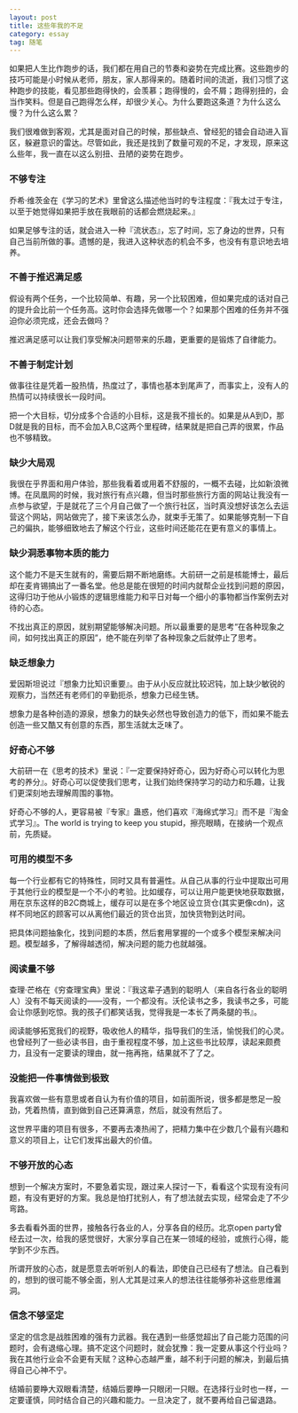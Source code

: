 ```yaml
---
layout: post
title: 这些年我的不足
category: essay
tag: 随笔
---
```


如果把人生比作跑步的话，我们都在用自己的节奏和姿势在完成比赛。这些跑步的技巧可能是小时候从老师，朋友，家人那得来的。随着时间的流逝，我们习惯了这种跑步的技能，看见那些跑得快的，会羡慕；跑得慢的，会不屑；跑得别扭的，会当作笑料。但是自己跑得怎么样，却很少关心。为什么要跑这条道？为什么这么慢？为什么这么累？

我们很难做到客观，尤其是面对自己的时候，那些缺点、曾经犯的错会自动进入盲区，躲避意识的雷达。尽管如此，我还是找到了数量可观的不足，才发现，原来这么些年，我一直在以这么别扭、丑陋的姿势在跑步。

### 不够专注

乔希·维茨金在《学习的艺术》里曾这么描述他当时的专注程度：『我太过于专注，以至于她觉得如果把手放在我眼前的话都会燃烧起来。』

如果足够专注的话，就会进入一种『流状态』，忘了时间，忘了身边的世界，只有自己当前所做的事。遗憾的是，我进入这种状态的机会不多，也没有有意识地去培养。

### 不善于推迟满足感

假设有两个任务，一个比较简单、有趣，另一个比较困难，但如果完成的话对自己的提升会比前一个任务高。这时你会选择先做哪一个？如果那个困难的任务并不强迫你必须完成，还会去做吗？

推迟满足感可以让我们享受解决问题带来的乐趣，更重要的是锻炼了自律能力。

### 不善于制定计划

做事往往是凭着一股热情，热度过了，事情也基本到尾声了，而事实上，没有人的热情可以持续很长一段时间。

把一个大目标，切分成多个合适的小目标，这是我不擅长的。如果是从A到D，那D就是我的目标，而不会加入B,C这两个里程碑，结果就是把自己弄的很累，作品也不够精致。

### 缺少大局观

我很在乎界面和用户体验，那些我看着或用着不舒服的，一概不去碰，比如新浪微博。在凤凰网的时候，我对旅行有点兴趣，但当时那些旅行方面的网站让我没有一点参与欲望，于是就花了三个月自己做了一个旅行社区，当时真没想好该怎么去运营这个网站，网站做完了，接下来该怎么办，就束手无策了。如果能够克制一下自己的偏执，能够细致地去了解这个行业，这些时间还能花在更有意义的事情上。

### 缺少洞悉事物本质的能力

这个能力不是天生就有的，需要后期不断地磨练。大前研一之前是核能博士，最后却在麦肯锡搞出了一番名堂。他总是能在很短的时间内就帮企业找到问题的原因，这得归功于他从小锻炼的逻辑思维能力和平日对每一个细小的事物都当作案例去对待的心态。

不找出真正的原因，就别期望能够解决问题。所以最重要的是思考“在各种现象之间，如何找出真正的原因”，绝不能在列举了各种现象之后就停止了思考。

### 缺乏想象力

爱因斯坦说过『想象力比知识重要』。由于从小反应就比较迟钝，加上缺少敏锐的观察力，当然还有老师们的辛勤扼杀，想象力已经生锈。

想象力是各种创造的源泉，想象力的缺失必然也导致创造力的低下，而如果不能去创造一些又酷又有创意的东西，那生活就太乏味了。

### 好奇心不够

大前研一在《思考的技术》里说：『一定要保持好奇心，因为好奇心可以转化为思考的养分』。好奇心可以促使我们思考，让我们始终保持学习的动力和乐趣，让我们更深刻地去理解周围的事物。

好奇心不够的人，更容易被『专家』蛊惑，他们喜欢『海绵式学习』而不是『淘金式学习』。The world is trying to keep you stupid，擦亮眼睛，在接纳一个观点前，先质疑。

### 可用的模型不多

每一个行业都有它的特殊性，同时又具有普遍性。从自己从事的行业中提取出可用于其他行业的模型是一个不小的考验。比如缓存，可以让用户能更快地获取数据，用在京东这样的B2C商城上，缓存可以是在多个地区设立货仓(其实更像cdn)，这样不同地区的顾客可以从离他们最近的货仓出货，加快货物到达时间。

把具体问题抽象化，找到问题的本质，然后套用掌握的一个或多个模型来解决问题。模型越多，了解得越透彻，解决问题的能力也就越强。

### 阅读量不够

查理·芒格在《穷查理宝典》里说：『我这辈子遇到的聪明人（来自各行各业的聪明人）没有不每天阅读的——没有，一个都没有。沃伦读书之多，我读书之多，可能会让你感到吃惊。我的孩子们都笑话我，觉得我是一本长了两条腿的书』。

阅读能够拓宽我们的视野，吸收他人的精华，指导我们的生活，愉悦我们的心灵。也曾经列了一些必读书目，由于重视程度不够，加上这些书比较厚，读起来颇费力，且没有一定要读的理由，就一拖再拖，结果就不了了之。

### 没能把一件事情做到极致

我喜欢做一些有意思或者自认为有价值的项目，如前面所说，很多都是憋足一股劲，凭着热情，直到做到自己还算满意，然后，就没有然后了。

这世界平庸的项目有很多，不要再去凑热闹了，把精力集中在少数几个最有兴趣和意义的项目上，让它们发挥出最大的价值。

### 不够开放的心态

想到一个解决方案时，不要急着实现，跟过来人探讨一下，看看这个实现有没有问题，有没有更好的方案。我总是怕打扰别人，有了想法就去实现，经常会走了不少弯路。

多去看看外面的世界，接触各行各业的人，分享各自的经历。北京open party曾经去过一次，给我的感觉很好，大家分享自己在某一领域的经验，或旅行心得，能学到不少东西。

所谓开放的心态，就是愿意去听听别人的看法，即使自己已经有了想法。自己看到的，想到的很可能不够全面，别人尤其是过来人的想法往往能够弥补这些思维漏洞。

### 信念不够坚定

坚定的信念是战胜困难的强有力武器。我在遇到一些感觉超出了自己能力范围的问题时，会有退缩心理。搞不定这个问题时，就会犹豫：我一定要从事这个行业吗？我在其他行业会不会更有天赋？这种心态越严重，越不利于问题的解决，到最后搞得自己心神不宁。

结婚前要睁大双眼看清楚，结婚后要睁一只眼闭一只眼。在选择行业时也一样，一定要谨慎，同时结合自己的兴趣和能力。一旦决定了，就不要再给自己留退路。
